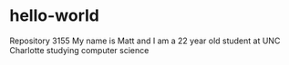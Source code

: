 # hello-world
Repository 3155
My name is Matt and I am a 22 year old student at UNC Charlotte studying computer science
